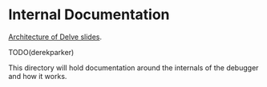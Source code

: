 # Internal Documentation

[Architecture of Delve slides](https://speakerdeck.com/aarzilli/internal-architecture-of-delve).

TODO(derekparker)

This directory will hold documentation around the internals of the debugger and how it works.
